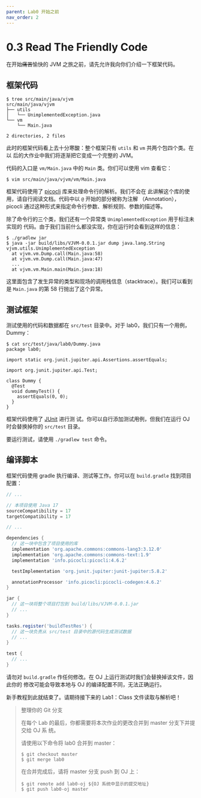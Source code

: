 ```yaml
---
parent: Lab0 开始之前
nav_order: 2
---
```


# 0.3 Read The Friendly Code

在开始~~痛苦~~愉快的 JVM 之旅之前，请先允许我向你们介绍一下框架代码。

## 框架代码

```
$ tree src/main/java/vjvm
src/main/java/vjvm
├── utils
│   └── UnimplementedException.java
└── vm
    └── Main.java

2 directories, 2 files
```

此时的框架代码看上去十分寒酸：整个框架只有 `utils` 和 `vm` 共两个包四个类。在以
后的大作业中我们将逐渐把它变成一个完整的 JVM。

代码的入口是 `vm/Main.java` 中的 `Main` 类。你们可以使用 vim 查看它：

```
$ vim src/main/java/vjvm/vm/Main.java
```

框架代码使用了 [picocli](https://picocli.info/) 库来处理命令行的解析。我们不会在
此讲解这个库的使用，请自行阅读文档。代码中以 `@` 开始的部分被称为注解
（Annotation），picocli 通过这种形式来指定命令行参数、解析规则、参数的描述等。

除了命令行的三个类，我们还有一个异常类 `UnimplementedException` 用于标注未实现的
代码。由于我们当前什么都没实现，你在运行时会看到这样的信息：

```
$ ./gradlew jar
$ java -jar build/libs/VJVM-0.0.1.jar dump java.lang.String
vjvm.utils.UnimplementedException
  at vjvm.vm.Dump.call(Main.java:58)
  at vjvm.vm.Dump.call(Main.java:47)
  ...
  at vjvm.vm.Main.main(Main.java:18)
```

这里面包含了发生异常的类型和现场的调用栈信息（stacktrace）。我们可以看到是
`Main.java` 的第 58 行抛出了这个异常。

## 测试框架

测试使用的代码和数据都在 `src/test` 目录中。对于 lab0，我们只有一个用例，Dummy：

```
$ cat src/test/java/lab0/Dummy.java
package lab0;

import static org.junit.jupiter.api.Assertions.assertEquals;

import org.junit.jupiter.api.Test;

class Dummy {
  @Test
  void dummyTest() {
    assertEquals(0, 0);
  }
}
```

框架代码使用了 [JUnit](https://junit.org/junit5/docs/current/user-guide/) 进行测
试。你可以自行添加测试用例，但我们在运行 OJ 时会替换掉你的 `src/test` 目录。

要运行测试，请使用 `./gradlew test` 命令。

## 编译脚本

框架代码使用 gradle 执行编译、测试等工作。你可以在 `build.gradle` 找到项目配置：

```groovy
// ...

// 本项目使用 Java 17
sourceCompatibility = 17
targetCompatibility = 17

// ...

dependencies {
  // 这一块中包含了项目使用的库
  implementation 'org.apache.commons:commons-lang3:3.12.0'
  implementation 'org.apache.commons:commons-text:1.9'
  implementation 'info.picocli:picocli:4.6.2'

  testImplementation 'org.junit.jupiter:junit-jupiter:5.8.2'

  annotationProcessor 'info.picocli:picocli-codegen:4.6.2'
}

jar {
  // 这一块将整个项目打包到 build/libs/VJVM-0.0.1.jar
  // ...
}

tasks.register('buildTestRes') {
  // 这一块负责从 src/test 目录中的源代码生成测试数据
  // ...
}

test {
  // ...
}
```

请勿对 `build.gradle` 作任何修改。在 OJ 上运行测试时我们会替换掉该文件，因此你的
修改可能会导致本地与 OJ 的编译配置不同，无法正确运行。

新手教程到此就结束了。请期待接下来的 Lab1：Class 文件读取与解析吧！

> 整理你的 Git 分支
>
> 在每个 Lab 的最后，你都需要将本次作业的更改合并到 master 分支下并提交给 OJ 系
> 统。
>
> 请使用以下命令将 lab0 合并到 master：
>
> ```
> $ git checkout master
> $ git merge lab0
> ```
>
> 在合并完成后，请将 master 分支 push 到 OJ 上：
>
> ```
> $ git remote add lab0-oj ${OJ 系统中显示的提交地址}
> $ git push lab0-oj master
> ```
